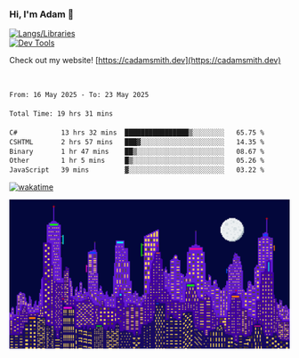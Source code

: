### Hi, I'm Adam 👋

[![Langs/Libraries](https://skillicons.dev/icons?i=cs,dotnet,js,css,html,sass,ts,jquery,bootstrap)](https://skillicons.dev)
<br/>
[![Dev Tools](https://skillicons.dev/icons?i=git,github,githubactions,visualstudio)](https://skillicons.dev)

Check out my website! [https://cadamsmith.dev](https://cadamsmith.dev)

<br/>

<!--START_SECTION:waka-->

```txt
From: 16 May 2025 - To: 23 May 2025

Total Time: 19 hrs 31 mins

C#           13 hrs 32 mins  ████████████████▒░░░░░░░░   65.75 %
CSHTML       2 hrs 57 mins   ███▓░░░░░░░░░░░░░░░░░░░░░   14.35 %
Binary       1 hr 47 mins    ██▒░░░░░░░░░░░░░░░░░░░░░░   08.67 %
Other        1 hr 5 mins     █▒░░░░░░░░░░░░░░░░░░░░░░░   05.26 %
JavaScript   39 mins         ▓░░░░░░░░░░░░░░░░░░░░░░░░   03.22 %
```

<!--END_SECTION:waka-->

[![wakatime](https://wakatime.com/badge/user/2234bda2-efd3-47c5-8724-79108edfe9aa.svg)](https://wakatime.com/@2234bda2-efd3-47c5-8724-79108edfe9aa)

![Pixelated city at night](./media/city.gif)
